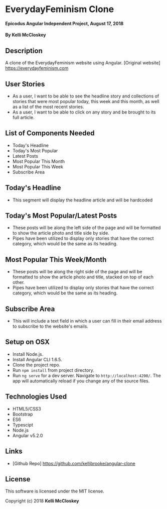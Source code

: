 # EverydayFeminism Clone
#### Epicodus Angular Independent Project, August 17, 2018
#### By Kelli McCloskey

## Description
A clone of the EverydayFeminism website using Angular.
[Original website] https://everydayfeminism.com

## User Stories

* As a user, I want to be able to see the headline story and collections of stories that were most popular today, this week and this month, as well as a list of the most recent stories.
* As a user, I want to be able to click on any story and be brought to its full article.

## List of Components Needed
* Today's Headline
* Today's Most Popular
* Latest Posts
* Most Popular This Month
* Most Popular This Week
* Subscribe Area

## Today's Headline
* This segment will display the headline article and will be hardcoded

## Today's Most Popular/Latest Posts
* These posts will be along the left side of the page and will be formatted to show the article photo and title side by side.
* Pipes have been utilized to display only stories that have the correct category, which would be the same as its heading.

## Most Popular This Week/Month
* These posts will be along the right side of the page and will be formatted to show the article photo and title, stacked on top of each other.
* Pipes have been utilized to display only stories that have the correct category, which would be the same as its heading.

## Subscribe Area
* This will include a text field in which a user can fill in their email address to subscribe to the website's emails.

## Setup on OSX

* Install Node.js.
* Install Angular CLI 1.6.5.
* Clone the project repo.
* Run `npm install` from project directory.
* Run `ng serve` for a dev server. Navigate to `http://localhost:4200/`. The app will automatically reload if you change any of the source files.

## Technologies Used

* HTML5/CSS3
* Bootstrap
* ES6
* Typescipt
* Node.js
* Angular v5.2.0

## Links

* [Github Repo] https://github.com/kellibrooke/angular-clone

## License

This software is licensed under the MIT license.

Copyright (c) 2018 **Kelli McCloskey**
